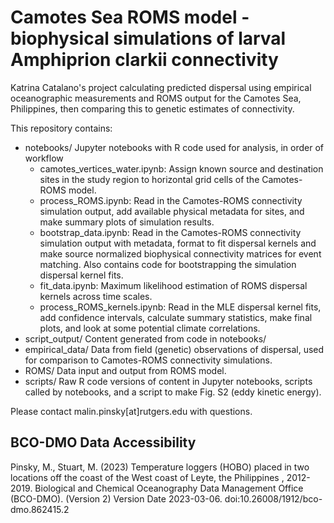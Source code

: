# Camotes Sea ROMS model - biophysical simulations of larval Amphiprion clarkii connectivity
Katrina Catalano's project calculating predicted dispersal using empirical oceanographic measurements and ROMS output for the Camotes Sea, Philippines, then comparing this to genetic estimates of connectivity.

This repository contains:
- notebooks/ Jupyter notebooks with R code used for analysis, in order of workflow
  - camotes_vertices_water.ipynb: Assign known source and destination sites in the study region to horizontal grid cells of the Camotes-ROMS model.  
  - process_ROMS.ipynb: Read in the Camotes-ROMS connectivity simulation output, add available physical metadata for sites, and make summary plots of simulation results. 
  - bootstrap_data.ipynb: Read in the Camotes-ROMS connectivity simulation output with metadata, format to fit dispersal kernels and make source normalized biophysical connectivity matrices for event matching. Also contains code for bootstrapping the simulation dispersal kernel fits.
  - fit_data.ipynb: Maximum likelihood estimation of ROMS dispersal kernels across time scales.
  - process_ROMS_kernels.ipynb: Read in the MLE dispersal kernel fits, add confidence intervals, calculate summary statistics, make final plots, and look at some potential climate correlations.
- script_output/ Content generated from code in notebooks/
- empirical_data/ Data from field (genetic) observations of dispersal, used for comparison to Camotes-ROMS connectivity simulations.
- ROMS/ Data input and output from ROMS model.
- scripts/ Raw R code versions of content in Jupyter notebooks, scripts called by notebooks, and a script to make Fig. S2 (eddy kinetic energy).

Please contact malin.pinsky[at]rutgers.edu with questions.

## BCO-DMO Data Accessibility
Pinsky, M., Stuart, M. (2023) Temperature loggers (HOBO) placed in two locations off the coast of the West coast of Leyte, the Philippines , 2012-2019. Biological and Chemical Oceanography Data Management Office (BCO-DMO). (Version 2) Version Date 2023-03-06. doi:10.26008/1912/bco-dmo.862415.2 
